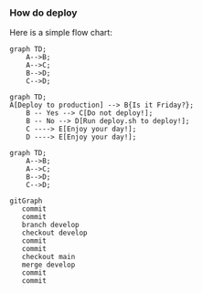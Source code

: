 ### How do deploy

Here is a simple flow chart:

```mermaid
graph TD;
    A-->B;
    A-->C;
    B-->D;
    C-->D;
```

```mermaid
graph TD;
A[Deploy to production] --> B{Is it Friday?};
    B -- Yes --> C[Do not deploy!];
    B -- No --> D[Run deploy.sh to deploy!];
    C ----> E[Enjoy your day!];
    D ----> E[Enjoy your day!];
```

```mermaid
graph TD;
    A-->B;
    A-->C;
    B-->D;
    C-->D;
```

```mermaid
gitGraph
   commit
   commit
   branch develop
   checkout develop
   commit
   commit
   checkout main
   merge develop
   commit
   commit
```
